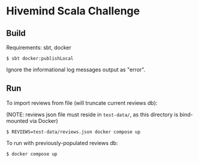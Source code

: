 # Hivemind Scala Challenge

## Build
Requirements: sbt, docker

```
$ sbt docker:publishLocal
```

Ignore the informational log messages output as "error".

## Run
To import reviews from file (will truncate current reviews db):

(NOTE: reviews json file must reside in `test-data/`, as this directory is bind-mounted via Docker)

```
$ REVIEWS=test-data/reviews.json docker compose up
```

To run with previously-populated reviews db:

```
$ docker compose up
```
